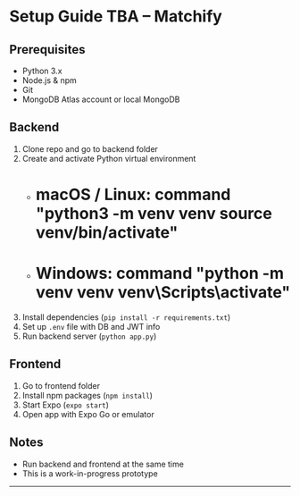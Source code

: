 # Setup Guide TBA – Matchify 

## Prerequisites
- Python 3.x  
- Node.js & npm  
- Git  
- MongoDB Atlas account or local MongoDB  

## Backend
1. Clone repo and go to backend folder  
2. Create and activate Python virtual environment
    - # macOS / Linux: command "python3 -m venv venv source venv/bin/activate"
    - # Windows: command "python -m venv venv venv\Scripts\activate"
3. Install dependencies (`pip install -r requirements.txt`)  
4. Set up `.env` file with DB and JWT info  
5. Run backend server (`python app.py`)

## Frontend
1. Go to frontend folder  
2. Install npm packages (`npm install`)  
3. Start Expo (`expo start`)  
4. Open app with Expo Go or emulator  

## Notes
- Run backend and frontend at the same time  
- This is a work-in-progress prototype  

---
